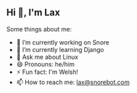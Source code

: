 ## Hi 👋, I'm Lax

Some things about me:

- 🔭 I’m currently working on Snore
- 🌱 I’m currently learning Django
- 💬 Ask me about Linux
- 😄 Pronouns: he/him
- ⚡ Fun fact: I'm Welsh!
- 📫 How to reach me: lax@snorebot.com
